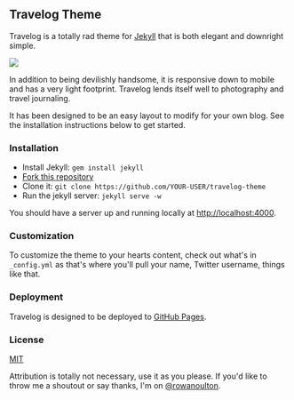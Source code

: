 Travelog Theme
---

Travelog is a totally rad theme for [Jekyll](http://jekyllrb.com/) that is both elegant and downright simple.

![](http://i.imgur.com/FGZafhB.png)

In addition to being devilishly handsome, it is responsive down to mobile and has a very light footprint. Travelog lends itself well to photography and travel journaling.

It has been designed to be an easy layout to modify for your own blog. See the installation instructions below to get started.

### Installation

- Install Jekyll: `gem install jekyll`
- [Fork this repository](https://github.com/rowanoulton/travelog-theme/fork)
- Clone it: `git clone https://github.com/YOUR-USER/travelog-theme`
- Run the jekyll server: `jekyll serve -w`

You should have a server up and running locally at <http://localhost:4000>.

### Customization 

To customize the theme to your hearts content, check out what's in `_config.yml` as that's where you'll pull your name, Twitter username, things like that.


### Deployment

Travelog is designed to be deployed to [GitHub Pages](https://pages.github.com/). 


### License

[MIT](https://github.com/rowanoulton/travelog-theme/blob/master/LICENSE)

Attribution is totally not necessary, use it as you please. If you'd like to throw me a shoutout or say thanks, I'm on [@rowanoulton](https://twitter.com/rowanoulton/).